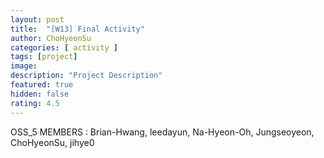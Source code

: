 ```yaml
---	
layout: post	
title:  "[W13] Final Activity"	
author: ChoHyeonSu
categories: [ activity ]	
tags: [project]
image:
description: "Project Description"	
featured: true	
hidden: false	
rating: 4.5
---	
```


OSS_5 MEMBERS : Brian-Hwang, leedayun, Na-Hyeon-Oh, Jungseoyeon, ChoHyeonSu, jihye0
